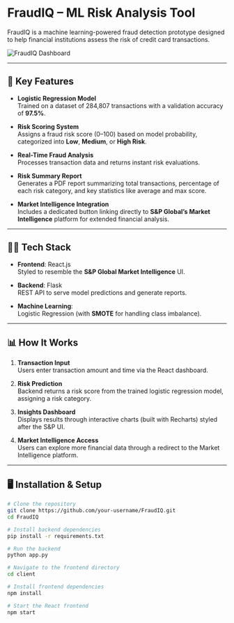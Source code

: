 # **FraudIQ – ML Risk Analysis Tool**

FraudIQ is a machine learning-powered fraud detection prototype designed to help financial institutions assess the risk of credit card transactions.

![FraudIQ Dashboard](https://github.com/user-attachments/assets/53ddb62e-ad69-4334-8db1-4c7dbbdc63ac)

---

## 🚀 **Key Features**

- **Logistic Regression Model**  
  Trained on a dataset of 284,807 transactions with a validation accuracy of **97.5%**.

- **Risk Scoring System**  
  Assigns a fraud risk score (0–100) based on model probability, categorized into **Low**, **Medium**, or **High Risk**.

- **Real-Time Fraud Analysis**  
  Processes transaction data and returns instant risk evaluations.

- **Risk Summary Report**  
  Generates a PDF report summarizing total transactions, percentage of each risk category, and key statistics like average and max score.

- **Market Intelligence Integration**  
  Includes a dedicated button linking directly to **S&P Global’s Market Intelligence** platform for extended financial analysis.

---

## 🧑‍💻 **Tech Stack**

- **Frontend**: React.js  
  Styled to resemble the **S&P Global Market Intelligence** UI.

- **Backend**: Flask  
  REST API to serve model predictions and generate reports.

- **Machine Learning**:  
  Logistic Regression (with **SMOTE** for handling class imbalance).

---

## 📊 **How It Works**

1. **Transaction Input**  
   Users enter transaction amount and time via the React dashboard.

2. **Risk Prediction**  
   Backend returns a risk score from the trained logistic regression model, assigning a risk category.

3. **Insights Dashboard**  
   Displays results through interactive charts (built with Recharts) styled after the S&P UI.

4. **Market Intelligence Access**  
   Users can explore more financial data through a redirect to the Market Intelligence platform.

---

## 🖥️ **Installation & Setup**

```bash
# Clone the repository
git clone https://github.com/your-username/FraudIQ.git
cd FraudIQ

# Install backend dependencies
pip install -r requirements.txt

# Run the backend
python app.py

# Navigate to the frontend directory
cd client

# Install frontend dependencies
npm install

# Start the React frontend
npm start
